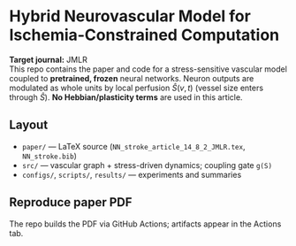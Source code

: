 # Hybrid Neurovascular Model for Ischemia-Constrained Computation

**Target journal:** JMLR  
This repo contains the paper and code for a stress-sensitive vascular model
coupled to **pretrained, frozen** neural networks. Neuron outputs are modulated
as whole units by local perfusion $\widehat{S}(v,t)$ (vessel size enters through $\widehat{S}$).
**No Hebbian/plasticity terms** are used in this article.

## Layout
- `paper/` — LaTeX source (`NN_stroke_article_14_8_2_JMLR.tex`, `NN_stroke.bib`)
- `src/` — vascular graph + stress-driven dynamics; coupling gate `g(S)`
- `configs/`, `scripts/`, `results/` — experiments and summaries

## Reproduce paper PDF
The repo builds the PDF via GitHub Actions; artifacts appear in the Actions tab.
